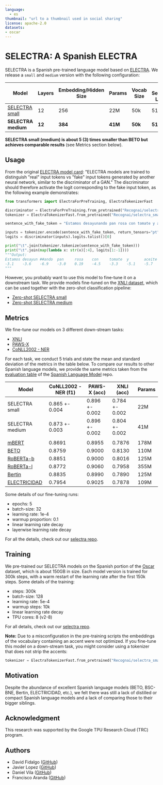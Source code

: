 ```yaml
---
language: 
  - es
thumbnail: "url to a thumbnail used in social sharing"
license: apache-2.0
datasets:
- oscar
---
```


# SELECTRA: A Spanish ELECTRA

SELECTRA is a Spanish pre-trained language model based on [ELECTRA](https://github.com/google-research/electra).
We release a `small` and `medium` version with the following configuration:

| Model | Layers | Embedding/Hidden Size | Params | Vocab Size | Max Sequence Length | Cased |
| --- | --- | --- | --- | ---  | --- | --- |
| [SELECTRA small](https://huggingface.co/Recognai/selectra_small) | 12 | 256 | 22M | 50k | 512 | True |
| **SELECTRA medium** | **12** | **384** | **41M** | **50k** | **512** | **True** |

**SELECTRA small (medium) is about 5 (3) times smaller than BETO but achieves comparable results** (see Metrics section below).

## Usage

From the original [ELECTRA model card](https://huggingface.co/google/electra-small-discriminator): "ELECTRA models are trained to distinguish "real" input tokens vs "fake" input tokens generated by another neural network, similar to the discriminator of a GAN."
The discriminator should therefore activate the logit corresponding to the fake input token, as the following example demonstrates:

```python
from transformers import ElectraForPreTraining, ElectraTokenizerFast

discriminator = ElectraForPreTraining.from_pretrained("Recognai/selectra_small")
tokenizer = ElectraTokenizerFast.from_pretrained("Recognai/selectra_small")

sentence_with_fake_token = "Estamos desayunando pan rosa con tomate y aceite de oliva."

inputs = tokenizer.encode(sentence_with_fake_token, return_tensors="pt")
logits = discriminator(inputs).logits.tolist()[0]

print("\t".join(tokenizer.tokenize(sentence_with_fake_token)))
print("\t".join(map(lambda x: str(x)[:4], logits[1:-1])))
"""Output:
Estamos desayun ##ando  pan     rosa    con     tomate  y       aceite  de      oliva   .
-3.1    -3.6    -6.9    -3.0    0.19    -4.5    -3.3    -5.1    -5.7    -7.7    -4.4    -4.2
"""
```

However, you probably want to use this model to fine-tune it on a downstream task.
We provide models fine-tuned on the [XNLI dataset](https://huggingface.co/datasets/xnli), which can be used together with the zero-shot classification pipeline:

- [Zero-shot SELECTRA small](https://huggingface.co/Recognai/zeroshot_selectra_small)
- [Zero-shot SELECTRA medium](https://huggingface.co/Recognai/zeroshot_selectra_medium)

## Metrics

We fine-tune our models on 3 different down-stream tasks:

 - [XNLI](https://huggingface.co/datasets/xnli)
 - [PAWS-X](https://huggingface.co/datasets/paws-x)
 - [CoNLL2002 - NER](https://huggingface.co/datasets/conll2002)
 
For each task, we conduct 5 trials and state the mean and standard deviation of the metrics in the table below.
To compare our results to other Spanish language models, we provide the same metrics taken from the [evaluation table](https://github.com/PlanTL-SANIDAD/lm-spanish#evaluation-) of the [Spanish Language Model](https://github.com/PlanTL-SANIDAD/lm-spanish) repo.

| Model | CoNLL2002 - NER (f1) | PAWS-X (acc) | XNLI (acc) | Params |
| --- | --- | --- | --- | --- |
| SELECTRA small | 0.865 +- 0.004 | 0.896 +- 0.002 | 0.784 +- 0.002 | 22M |
| SELECTRA medium | 0.873 +- 0.003 | 0.896 +- 0.002 | 0.804 +- 0.002 | 41M |
|  |  |  |  |  |
| [mBERT](https://huggingface.co/bert-base-multilingual-cased) | 0.8691 | 0.8955 | 0.7876 | 178M |
| [BETO](https://huggingface.co/dccuchile/bert-base-spanish-wwm-cased) | 0.8759 | 0.9000 | 0.8130 | 110M |
| [RoBERTa-b](https://huggingface.co/BSC-TeMU/roberta-base-bne) | 0.8851 | 0.9000 | 0.8016 | 125M |
| [RoBERTa-l](https://huggingface.co/BSC-TeMU/roberta-large-bne) | 0.8772 | 0.9060 | 0.7958 | 355M |
| [Bertin](https://huggingface.co/bertin-project/bertin-roberta-base-spanish/tree/v1-512) | 0.8835 | 0.8990 | 0.7890 | 125M |
| [ELECTRICIDAD](https://huggingface.co/mrm8488/electricidad-base-discriminator) | 0.7954 | 0.9025 | 0.7878 | 109M |

Some details of our fine-tuning runs:
- epochs: 5
- batch-size: 32
- learning rate: 1e-4
- warmup proportion: 0.1
- linear learning rate decay
- layerwise learning rate decay

For all the details, check out our [selectra repo](https://github.com/recognai/selectra).

## Training  

We pre-trained our SELECTRA models on the Spanish portion of the [Oscar](https://huggingface.co/datasets/oscar) dataset, which is about 150GB in size.
Each model version is trained for 300k steps, with a warm restart of the learning rate after the first 150k steps.
Some details of the training:
- steps: 300k
- batch-size: 128
- learning rate: 5e-4
- warmup steps: 10k
- linear learning rate decay
- TPU cores: 8 (v2-8)

For all details, check out our [selectra repo](https://github.com/recognai/selectra).

**Note:** Due to a misconfiguration in the pre-training scripts the embeddings of the vocabulary containing an accent were not optimized. If you fine-tune this model on a down-stream task, you might consider using a tokenizer that does not strip the accents:
```python
tokenizer = ElectraTokenizerFast.from_pretrained("Recognai/selectra_small", strip_accents=False)
```

## Motivation

Despite the abundance of excellent Spanish language models (BETO, BSC-BNE, Bertin, ELECTRICIDAD, etc.), we felt there was still a lack of distilled or compact Spanish language models and a lack of comparing those to their bigger siblings.

## Acknowledgment

This research was supported by the Google TPU Research Cloud (TRC) program.

## Authors

- David Fidalgo ([GitHub](https://github.com/dcfidalgo))
- Javier Lopez ([GitHub](https://github.com/javispp))
- Daniel Vila ([GitHub](https://github.com/dvsrepo))
- Francisco Aranda ([GitHub](https://github.com/frascuchon))